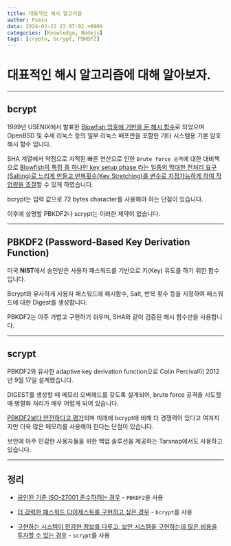 ```yaml
---
title: 대표적인 해시 알고리즘
author: Psmin
data: 2024-02-22 23:07:02 +0900
categories: [Knowledge, Nodejs]
tags: [crypto, bcrypt, PBKDF2]
---
```


# 대표적인 해시 알고리즘에 대해 알아보자.

---

## bcrypt

1999년 USENIX에서 발표한 <u>Blowfish 암호에 기반을 둔 해시 함수</u>로 되었으며 OpenBSD 및 수세 리눅스 등의 일부 리눅스 배포판을 포함한 기타 시스템용 기본 암호 해시 함수 입니다.

SHA 계열에서 약점으로 지적된 빠른 연산으로 인한 `Brute force 공격`에 대한 대비책으로 <u>Blowfish의 특징 중 하나인 key setup phase 라는 일종의 막대한 전처리 요구(Salting)로 느리게 만들고 반복횟수(Key Stretching)를 변수로 지정가능하게 하여 작업량을 조절</u>할 수 있게 하였습니다.

bcrypt는 입력 값으로 72 bytes character를 사용해야 하는 단점이 있습니다.

이후에 설명할 PBKDF2나 scrypt는 이러한 제약이 없습니다.

---

## PBKDF2 (Password-Based Key Derivation Function)

미국 **NIST**에서 승인받은 사용자 패스워드를 기반으로 키(Key) 유도를 하기 위한 함수입니다.

Bcrypt와 유사하게 사용자 패스워드에 해시함수, Salt, 반복 횟수 등을 지정하여 패스워드에 대한 Digest를 생성합니다.

PBKDF2는 아주 가볍고 구현하기 쉬우며, SHA와 같이 검증된 해시 함수만을 사용합니다.

---

## scrypt

PBKDF2와 유사한 adaptive key derivation function으로 Colin Percival이 2012년 9월 17일 설계했습니다.

DIGEST를 생성할 때 메모리 오버헤드를 갖도록 설계되어, brute force 공격을 시도할 때 병렬화 처리가 매우 어렵게 되어 있습니다.

<u>PBKDF2보다 안전하다고 평가</u>되며 미래에 bcrypt에 비해 더 경쟁력이 있다고 여겨지지만 더욱 많은 메모리를 사용해야 한다는 단점이 있습니다.

보안에 아주 민감한 사용자들을 위한 백업 솔루션을 제공하는 Tarsnap에서도 사용하고 있습니다.

---

## 정리

- <u>공인된 기준 ISO-27001 준수하려는 경우</u> - `PBKDF2`을 사용

- <u>더 강력한 패스워드 다이제스트를 구현하고 싶은 경우</u> - `bcrypt`를 사용

- <u>구현하는 시스템이 민감한 정보를 다루고, 보안 시스템을 구현하는데 많은 비용을 투자할 수 있는 경우</u> - `scrypt`를 사용
